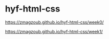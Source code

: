 # hyf-html-css

https://zmagzoub.github.io/hyf-html-css/week0/

https://zmagzoub.github.io/hyf-html-css/week1/
